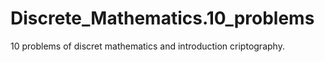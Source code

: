 # Discrete_Mathematics.10_problems
10 problems of discret mathematics and introduction criptography. 
